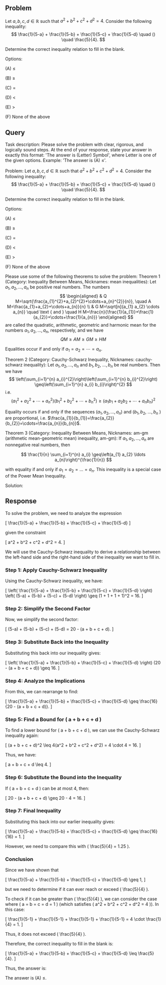 ## Problem

Let $a, b, c, d \in \mathbb{R}$ such that $a^2 + b^2 + c^2 + d^2 = 4$. Consider the following inequality:
$$
\frac{1}{5-a} + \frac{1}{5-b} + \frac{1}{5-c} + \frac{1}{5-d} \quad () \quad \frac{5}{4}.
$$

Determine the correct inequality relation to fill in the blank.

Options:

(A) $\leq$ 

(B) $\geq$

(C) $=$ 

(D) $<$

(E) $>$

(F) None of the above

## Query

Task description: Please solve the problem with clear, rigorous, and logically sound steps. At the end of your response, state your answer in exactly this format: 'The answer is (Letter) Symbol', where Letter is one of the given options. Example: 'The answer is (A) $\leq$'.

Problem: Let $a, b, c, d \in \mathbb{R}$ such that $a^2 + b^2 + c^2 + d^2 = 4$. Consider the following inequality:
$$
\frac{1}{5-a} + \frac{1}{5-b} + \frac{1}{5-c} + \frac{1}{5-d} \quad () \quad \frac{5}{4}.
$$

Determine the correct inequality relation to fill in the blank.

Options:

(A) $\leq$ 

(B) $\geq$

(C) $=$ 

(D) $<$

(E) $>$

(F) None of the above

Please use some of the following theorems to solve the problem:
Theorem 1 (Category: Inequality Between Means, Nicknames: mean inequalities): Let $a_{1}, a_{2}, \ldots, a_{n}$ be positive real numbers. The numbers
$$
\begin{aligned}
& Q M=\sqrt{\frac{a_{1}^{2}+a_{2}^{2}+\cdots+a_{n}^{2}}{n}}, \quad A M=\frac{a_{1}+a_{2}+\cdots+a_{n}}{n} \\
& G M=\sqrt[n]{a_{1} a_{2} \cdots a_{n}} \quad \text { and } \quad H M=\frac{n}{\frac{1}{a_{1}}+\frac{1}{a_{2}}+\cdots+\frac{1}{a_{n}}}
\end{aligned}
$$
are called the quadratic, arithmetic, geometric and harmonic mean for the numbers $a_{1}, a_{2}, \ldots, a_{n}$, respectively, and we have
$$
Q M \geq A M \geq G M \geq H M
$$

Equalities occur if and only if $a_{1}=a_{2}=\cdots=a_{n}$.

Theorem 2 (Category: Cauchy-Schwarz Inequality, Nicknames: cauchy-schwarz inequality): Let $a_{1}, a_{2}, \ldots, a_{n}$ and $b_{1}, b_{2}$, $\ldots, b_{n}$ be real numbers. Then we have
$$
\left(\sum_{i=1}^{n} a_{i}^{2}\right)\left(\sum_{i=1}^{n} b_{i}^{2}\right) \geq\left(\sum_{i=1}^{n} a_{i} b_{i}\right)^{2}
$$
i.e.
$$
\left(a_{1}^{2}+a_{2}^{2}+\cdots+a_{n}^{2}\right)\left(b_{1}^{2}+b_{2}^{2}+\cdots+b_{n}^{2}\right) \geq\left(a_{1} b_{1}+a_{2} b_{2}+\cdots+a_{n} b_{n}\right)^{2}
$$

Equality occurs if and only if the sequences $\left(a_{1}, a_{2}, \ldots, a_{n}\right)$ and $\left(b_{1}, b_{2}\right.$, $\ldots, b_{n}$ ) are proportional, i.e. $\frac{a_{1}}{b_{1}}=\frac{a_{2}}{b_{2}}=\cdots=\frac{a_{n}}{b_{n}}$.

Theorem 3 (Category: Inequality Between Means, Nicknames: am-gm (arithmetic mean-geometric mean) inequality, am-gm): If $a_{1}, a_{2}, \ldots, a_{n}$ are nonnegative real numbers, then

$$
\frac{1}{n} \sum_{i=1}^{n} a_{i} \geq\left(a_{1} a_{2} \ldots a_{n}\right)^{\frac{1}{n}}
$$

with equality if and only if $a_{1}=a_{2}=\ldots=a_{n}$. This inequality is a special case of the Power Mean Inequality.

Solution:

## Response

To solve the problem, we need to analyze the expression 

\[
\frac{1}{5-a} + \frac{1}{5-b} + \frac{1}{5-c} + \frac{1}{5-d}
\]

given the constraint 

\[
a^2 + b^2 + c^2 + d^2 = 4.
\]

We will use the Cauchy-Schwarz inequality to derive a relationship between the left-hand side and the right-hand side of the inequality we want to fill in.

### Step 1: Apply Cauchy-Schwarz Inequality

Using the Cauchy-Schwarz inequality, we have:

\[
\left( \frac{1}{5-a} + \frac{1}{5-b} + \frac{1}{5-c} + \frac{1}{5-d} \right) \left( (5-a) + (5-b) + (5-c) + (5-d) \right) \geq (1 + 1 + 1 + 1)^2 = 16.
\]

### Step 2: Simplify the Second Factor

Now, we simplify the second factor:

\[
(5-a) + (5-b) + (5-c) + (5-d) = 20 - (a + b + c + d).
\]

### Step 3: Substitute Back into the Inequality

Substituting this back into our inequality gives:

\[
\left( \frac{1}{5-a} + \frac{1}{5-b} + \frac{1}{5-c} + \frac{1}{5-d} \right) (20 - (a + b + c + d)) \geq 16.
\]

### Step 4: Analyze the Implications

From this, we can rearrange to find:

\[
\frac{1}{5-a} + \frac{1}{5-b} + \frac{1}{5-c} + \frac{1}{5-d} \geq \frac{16}{20 - (a + b + c + d)}.
\]

### Step 5: Find a Bound for \( a + b + c + d \)

To find a lower bound for \( a + b + c + d \), we can use the Cauchy-Schwarz inequality again:

\[
(a + b + c + d)^2 \leq 4(a^2 + b^2 + c^2 + d^2) = 4 \cdot 4 = 16.
\]

Thus, we have:

\[
a + b + c + d \leq 4.
\]

### Step 6: Substitute the Bound into the Inequality

If \( a + b + c + d \) can be at most 4, then:

\[
20 - (a + b + c + d) \geq 20 - 4 = 16.
\]

### Step 7: Final Inequality

Substituting this back into our earlier inequality gives:

\[
\frac{1}{5-a} + \frac{1}{5-b} + \frac{1}{5-c} + \frac{1}{5-d} \geq \frac{16}{16} = 1.
\]

However, we need to compare this with \( \frac{5}{4} = 1.25 \). 

### Conclusion

Since we have shown that 

\[
\frac{1}{5-a} + \frac{1}{5-b} + \frac{1}{5-c} + \frac{1}{5-d} \geq 1,
\]

but we need to determine if it can ever reach or exceed \( \frac{5}{4} \). 

To check if it can be greater than \( \frac{5}{4} \), we can consider the case where \( a = b = c = d = 1 \) (which satisfies \( a^2 + b^2 + c^2 + d^2 = 4 \)). In this case:

\[
\frac{1}{5-1} + \frac{1}{5-1} + \frac{1}{5-1} + \frac{1}{5-1} = 4 \cdot \frac{1}{4} = 1.
\]

Thus, it does not exceed \( \frac{5}{4} \).

Therefore, the correct inequality to fill in the blank is:

\[
\frac{1}{5-a} + \frac{1}{5-b} + \frac{1}{5-c} + \frac{1}{5-d} \leq \frac{5}{4}.
\]

Thus, the answer is:

The answer is (A) $\leq$.